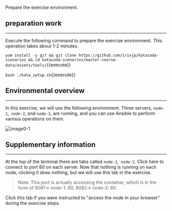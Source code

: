 Prepare the exercise environment.

## preparation work
---
Execute the following command to prepare the exercise environment. This operation takes about 1-2 minutes.

`yum install -y git && git clone https://github.com/irixjp/katacoda-scenarios && cd katacoda-scenarios/master-course-data/assets/tools/`{{execute}}

`bash ./kata_setup.sh`{{execute}}

## Environmental overview
---
In this exercise, we will use the following environment. Three servers, `node-1`,` node-2`, and `node-3`, are running, and you can use Ansible to perform various operations on them.

![image0-1](https://raw.githubusercontent.com/irixjp/katacoda-scenarios/master/master-course-data/assets/images/kata_env.png "kata_env.png")

## Supplementary information
---
At the top of the terminal there are tabs called `node-1`,` node-2`. Click here to connect to port 80 on each server. Now that nothing is running on each node, clicking it does nothing, but we will use this tab in the exercise.

> Note: This port is actually accessing the container, which is in the form of 8081-> node-1: 80, 8082-> node-2: 80.

Click this tab if you were instructed to "access the node in your browser" during the exercise steps.
